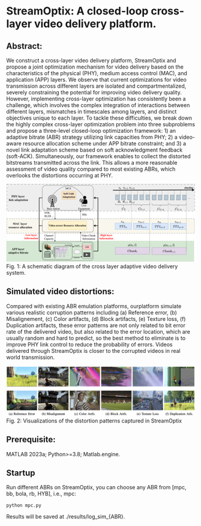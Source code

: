 # StreamOptix: A closed-loop cross-layer video delivery platform.

## Abstract:
We construct a cross-layer video delivery platform, StreamOptix and propose a joint optimization mechanism
for video delivery based on the characteristics of the physical (PHY), medium access control (MAC), and application (APP) layers. We
observe that current optimizations for video transmission across different layers are isolated and compartmentalized, severely
constraining the potential for improving video delivery quality. However, implementing cross-layer optimization has consistently been a
challenge, which involves the complex integration of interactions between different layers, mismatches in timescales among layers, and
distinct objectives unique to each layer. To tackle these difficulties, we break down the highly complex cross-layer optimization problem
into three subproblems and propose a three-level closed-loop optimization framework: 1) an adaptive bitrate (ABR) strategy utilizing
link capacities from PHY; 2) a video-aware resource allocation scheme under APP bitrate constraint; and 3) a novel link adaptation
scheme based on soft acknowledgment feedback (soft-ACK). Simultaneously, our framework enables to collect the distorted bitstreams
transmitted across the link. This allows a more reasonable assessment of video quality compared to most existing ABRs, which
overlooks the distortions occurring at PHY. 

![image](/img/structure.png)
Fig. 1: A schematic diagram of the cross layer adaptive video delivery system.

## Simulated video distortions:
Compared with existing ABR emulation platforms, ourplatform simulate various realistic corruption patterns including (a) Reference error, (b) Misalignement, (c) Color artifacts, (d) Block
artifacts, (e) Texture loss, (f) Duplication artifacts, these error patterns are not only related to bit error rate of the delivered video, but also related to the error location, which are usually random and hard to predict, so the best method to eliminate is to improve PHY link control to reduce the probability of errors. Videos delivered through StreamOptix is closer to the corrupted videos in real world transmission.

![image](/img/distortion.png)
Fig. 2: Visualizations of the distortion patterns captured in StreamOptix

## Prerequisite:
MATLAB 2023a; Python>=3.8; Matlab.engine.

## Startup
Run different ABRs on StreamOptix, you can choose any ABR from [mpc, bb, bola, rb, HYB], i.e., mpc:
```
python mpc.py
```
Results will be saved at ./results/log_sim_{ABR}.
